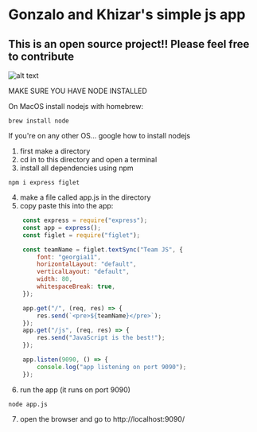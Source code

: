 # Gonzalo and Khizar's simple js app

## This is an open source project!! Please feel free to contribute

![alt text](https://c.tenor.com/wRYX2P4yzPcAAAAC/the-office-michael-scott.gif)

MAKE SURE YOU HAVE NODE INSTALLED

On MacOS install nodejs with homebrew:
```
brew install node
```
If you're on any other OS... google how to install nodejs

1. first make a directory
2. cd in to this directory and open a terminal
3. install all dependencies using npm

```
npm i express figlet

```

4. make a file called app.js in the directory
5. copy paste this into the app:

```js
    const express = require("express");
    const app = express();
    const figlet = require("figlet");

    const teamName = figlet.textSync("Team JS", {
        font: "georgia11",
        horizontalLayout: "default",
        verticalLayout: "default",
        width: 80,
        whitespaceBreak: true,
    });

    app.get("/", (req, res) => {
        res.send(`<pre>${teamName}</pre>`);
    });
    app.get("/js", (req, res) => {
        res.send("JavaScript is the best!");
    });

    app.listen(9090, () => {
        console.log("app listening on port 9090");
    });

```

6. run the app (it runs on port 9090)

```
node app.js

```

7. open the browser and go to http://localhost:9090/
